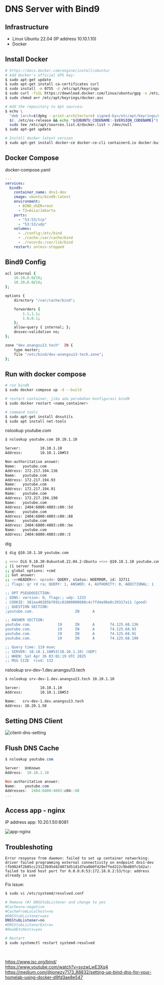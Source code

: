# DNS Server with Bind9

## Infrastructure
- Linux Ubuntu 22.04 (IP address 10.10.1.10)
- Docker

## Install Docker
```bash
# https://docs.docker.com/engine/install/ubuntu/
# Add Docker's official GPG key:
$ sudo apt-get update
$ sudo apt-get install ca-certificates curl
$ sudo install -m 0755 -d /etc/apt/keyrings
$ sudo curl -fsSL https://download.docker.com/linux/ubuntu/gpg -o /etc/apt/keyrings/docker.asc
$ sudo chmod a+r /etc/apt/keyrings/docker.asc

# Add the repository to Apt sources:
$ echo \
  "deb [arch=$(dpkg --print-architecture) signed-by=/etc/apt/keyrings/docker.asc] https://download.docker.com/linux/ubuntu \
  $(. /etc/os-release && echo "${UBUNTU_CODENAME:-$VERSION_CODENAME}") stable" | \
  sudo tee /etc/apt/sources.list.d/docker.list > /dev/null
$ sudo apt-get update

# Install docker latest version
$ sudo apt-get install docker-ce docker-ce-cli containerd.io docker-buildx-plugin docker-compose-plugin
```
## Docker Compose
docker-compose.yaml
```yaml
---
services:
  bind9:
    container_name: dns1-dev
    image: ubuntu/bind9:latest
    environment:
      - BIND_USER=root
      - TZ=Asia/Jakarta
    ports:
      - "53:53/tcp"
      - "53:53/udp"
    volumes:
      - ./config:/etc/bind
      - ./cache:/var/cache/bind
      - ./records:/var/lib/bind
    restart: unless-stopped
```

## Bind9 Config
```ruby
acl internal {
    10.10.0.0/16;
    10.20.0.0/16;
};

options {
	directory "/var/cache/bind";

    forwarders {
        1.1.1.1;
        1.0.0.1;
    };
    allow-query { internal; };
    dnssec-validation no;
};

zone "dev.anangsu13.tech"  IN {
    type master;
    file "/etc/bind/dev-anangsu13-tech.zone";
};
```

## Run with docker compose
```bash
# run bind9
$ sudo docker compose up -d --build

# restart container, jika ada perubahan konfigurasi bind9
$ sudo docker restart <nama_container>

# command tools
$ sudo apt-get install dnsutils
$ sudo apt install net-tools

```
nslookup youtube.com
```bash
$ nslookup youtube.com 10.10.1.10

Server:         10.10.1.10
Address:        10.10.1.10#53

Non-authoritative answer:
Name:   youtube.com
Address: 172.217.194.136
Name:   youtube.com
Address: 172.217.194.93
Name:   youtube.com
Address: 172.217.194.91
Name:   youtube.com
Address: 172.217.194.190
Name:   youtube.com
Address: 2404:6800:4003:c00::5d
Name:   youtube.com
Address: 2404:6800:4003:c00::88
Name:   youtube.com
Address: 2404:6800:4003:c00::be
Name:   youtube.com
Address: 2404:6800:4003:c00::5
```

dig
```bash
$ dig @10.10.1.10 youtube.com

; <<>> DiG 9.18.30-0ubuntu0.22.04.2-Ubuntu <<>> @10.10.1.10 youtube.com
; (1 server found)
;; global options: +cmd
;; Got answer:
;; ->>HEADER<<- opcode: QUERY, status: NOERROR, id: 32711
;; flags: qr rd ra; QUERY: 1, ANSWER: 4, AUTHORITY: 0, ADDITIONAL: 1

;; OPT PSEUDOSECTION:
; EDNS: version: 0, flags:; udp: 1232
; COOKIE: 381aa40285b7691c01000000680c4c7fd4a96e0c29317a11 (good)
;; QUESTION SECTION:
;youtube.com.                   IN      A

;; ANSWER SECTION:
youtube.com.            19      IN      A       74.125.68.136
youtube.com.            19      IN      A       74.125.68.93
youtube.com.            19      IN      A       74.125.68.91
youtube.com.            19      IN      A       74.125.68.190

;; Query time: 119 msec
;; SERVER: 10.10.1.10#53(10.10.1.10) (UDP)
;; WHEN: Sat Apr 26 03:01:19 UTC 2025
;; MSG SIZE  rcvd: 132
```

nslookup srv-dev-1.dev.anangsu13.tech
```bash
$ nslookup srv-dev-1.dev.anangsu13.tech 10.10.1.10

Server:         10.10.1.10
Address:        10.10.1.10#53

Name:   srv-dev-1.dev.anangsu13.tech
Address: 10.20.1.50
```

## Setting DNS Client
![client-dns-setting](setting-dns-server-client.png)


## Flush DNS Cache
```powershell
$ nslookup youtube.com

Server:  UnKnown
Address:  10.10.1.10

Non-authoritative answer:
Name:    youtube.com
Addresses:  2404:6800:4003:c04::88
...
```

## Access app - nginx 
IP address app: 10.20.1.50:8081

![app-nginx](dns-app-nginx.png)

## Troubleshoting
```
Error response from daemon: failed to set up container networking: driver failed programming external connectivity on endpoint dns1-dev (fb9824f2b05cc23123b95d424073d51d1d7ea0b0f429effed222c9bd89fc5d2a): failed to bind host port for 0.0.0.0:53:172.18.0.2:53/tcp: address already in use
```

Fix issue:
```bash
$ sudo vi /etc/systemd/resolved.conf

# Remove (#) DNSStubListener and change to yes
#Cache=no-negative
#CacheFromLocalhost=no
#DNSStubListener=yes
DNSStubListener=no
#DNSStubListenerExtra=
#ReadEtcHosts=yes

# Restart
$ sudo systemctl restart systemd-resolved
```


<br>

https://www.isc.org/bind/
<br>
https://www.youtube.com/watch?v=syzwLwE3Xq4
<br>
https://medium.com/@jonezy7173_88832/setting-up-bind-dns-for-your-homelab-using-docker-d9fd3ae8e547